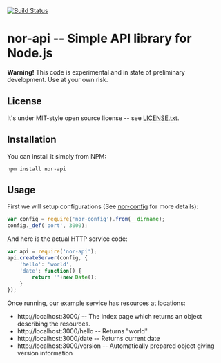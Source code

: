 [![Build Status](https://secure.travis-ci.org/Sendanor/nor-api.png?branch=master)](http://travis-ci.org/Sendanor/nor-api#readme)

nor-api -- Simple API library for Node.js
=========================================

**Warning!** This code is experimental and in state of preliminary development. Use at your own risk.

License
-------

It's under MIT-style open source license -- see [LICENSE.txt](https://github.com/Sendanor/nor-api/blob/master/LICENSE.txt).

Installation
------------

You can install it simply from NPM:

	npm install nor-api

Usage
-----

First we will setup configurations (See [nor-config](http://github.com/Sendanor/nor-config#readme) for more details):

```javascript
var config = require('nor-config').from(__dirname);
config._def('port', 3000);
```

And here is the actual HTTP service code:

```javascript
var api = require('nor-api');
api.createServer(config, {
	'hello': 'world',
	'date': function() {
		return ''+new Date();
	}
});
```

Once running, our example service has resources at locations: 

* http://localhost:3000/        -- The index page which returns an object describing the resources.
* http://localhost:3000/hello   -- Returns "world"
* http://localhost:3000/date    -- Returns current date
* http://localhost:3000/version -- Automatically prepared object giving version information

